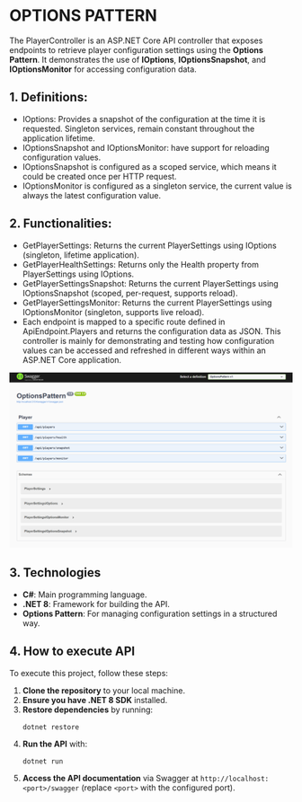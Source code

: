 # OPTIONS PATTERN

The PlayerController is an ASP.NET Core API controller that exposes endpoints to retrieve player configuration settings using the **Options Pattern**. It demonstrates the use of **IOptions**, **IOptionsSnapshot**, and **IOptionsMonitor** for accessing configuration data.

## 1. Definitions:
 - IOptions: Provides a snapshot of the configuration at the time it is requested. Singleton services, remain constant throughout the application lifetime.
 - IOptionsSnapshot and IOptionsMonitor: have support for reloading configuration values.
 - IOptionsSnapshot is configured as a scoped service, which means it could be created once per HTTP request.
 - IOptionsMonitor is configured as a singleton service, the current value is always the latest configuration value.

## 2. Functionalities:
- GetPlayerSettings: Returns the current PlayerSettings using IOptions (singleton, lifetime application).
- GetPlayerHealthSettings: Returns only the Health property from PlayerSettings using IOptions.
- GetPlayerSettingsSnapshot: Returns the current PlayerSettings using IOptionsSnapshot (scoped, per-request, supports reload).
- GetPlayerSettingsMonitor: Returns the current PlayerSettings using IOptionsMonitor (singleton, supports live reload).
- Each endpoint is mapped to a specific route defined in ApiEndpoint.Players and returns the configuration data as JSON. This controller is mainly for demonstrating and testing how configuration values can be accessed and refreshed in different ways within an ASP.NET Core application.

![apiswagger.png](OptionsPattern/Documentation/apiswagger.png)

## 3. Technologies
- **C#**: Main programming language.
- **.NET 8**: Framework for building the API.
- **Options Pattern**: For managing configuration settings in a structured way.

## 4. How to execute API

To execute this project, follow these steps:

1. **Clone the repository** to your local machine.
2. **Ensure you have .NET 8 SDK** installed.
3. **Restore dependencies** by running:
   ```
   dotnet restore
   ```
5. **Run the API** with:
   ```
   dotnet run
   ```
6. **Access the API documentation** via Swagger at `http://localhost:<port>/swagger` (replace `<port>` with the configured port).